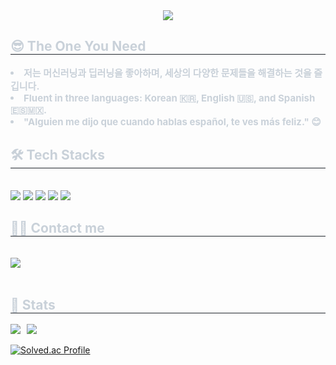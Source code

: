 <div align="center"> 
   <img src="https://capsule-render.vercel.app/api?type=waving&color=055deb&height=180&text=Bada&animation=fadeIn&fontColor=ffffff&fontSize=70" /> 
 </div> 

 <div style="text-align: left;"> 
   <h2 style="border-bottom: 1px solid #21262d; color: #c9d1d9;"> 😎 The One You Need  </h2>   
   <div style="font-weight: 700; font-size: 15px; text-align: left; color: #c9d1d9;"> 
     <li>저는 머신러닝과 딥러닝을 좋아하며, 세상의 다양한 문제들을 해결하는 것을 즐깁니다.</li> 
     <li>Fluent in three languages: Korean 🇰🇷, English 🇺🇸, and Spanish 🇪🇸🇲🇽.</li> 
     <li>"Alguien me dijo que cuando hablas español, te ves más feliz." 😊</li> 
   </div>  
 </div> 

 <div style="text-align: left;"> 
   <h2 style="border-bottom: 1px solid #21262d; color: #c9d1d9;"> 🛠️ Tech Stacks </h2> <br>  
   <div style="text-align: left;"> 
     <img src="https://img.shields.io/badge/Python-3776AB?style=for-the-badge&logo=Python&logoColor=white"> 
     <img src="https://img.shields.io/badge/PyTorch-EE4C2C?style=for-the-badge&logo=PyTorch&logoColor=white"> 
     <img src="https://img.shields.io/badge/C++-00599C?style=for-the-badge&logo=C%2B%2B&logoColor=white"> 
     <img src="https://img.shields.io/badge/C-A8B9CC?style=for-the-badge&logo=C&logoColor=white"> 
     <img src="https://img.shields.io/badge/Java-007396?style=for-the-badge&logo=Java&logoColor=white"> 
     <br/> 
   </div> 
 </div> 

 <div style="text-align: left;"> 
   <h2 style="border-bottom: 1px solid #21262d; color: #c9d1d9;"> 🧑‍💻 Contact me </h2> <br>  
   <div style="text-align: left;"> 
     <a href="mailto:1127bada@gmail.com"> 
       <img src="https://img.shields.io/badge/Gmail-EA4335?style=for-the-badge&logo=Gmail&logoColor=white&link=mailto:1127bada@gmail.com"> 
     </a> 
   </div>   
   <br>  
 </div> 

 <div style="text-align: left;">  
   <h2 style="border-bottom: 1px solid #21262d; color: #c9d1d9;"> 🏅 Stats </h2>  
   <div style="display: flex; gap: 10px; align-items: flex-start;"> 
     <img src="https://github-readme-stats.vercel.app/api?username=vamosbada&custom_title=vamosbada's%20Github%20Stat&bg_color=180,000000,&title_color=000000&text_color=000000" /> 
     <img src="https://github-readme-stats.vercel.app/api/top-langs/?username=vamosbada&layout=compact&bg_color=180,000000,&title_color=000000&text_color=000000" /> 
   </div>
   <br>
   <div>
     <a href="https://solved.ac/feid">
       <img src="http://mazassumnida.wtf/api/v2/generate_badge?boj=feid" alt="Solved.ac Profile" />
     </a>
   </div>
 </div>
